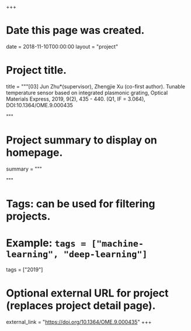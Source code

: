 +++
# Date this page was created.
date = 2018-11-10T00:00:00
layout = "project"

# Project title.
title = """[03]	Jun Zhu*(supervisor), Zhengjie Xu (co-first author). Tunable temperature sensor based on integrated plasmonic grating, Optical Materials Express, 2019, 9(2), 435 - 440. (Q1, IF = 3.064), DOI:10.1364/OME.9.000435


"""

# Project summary to display on homepage.
summary = """

 """

# Tags: can be used for filtering projects.
# Example: `tags = ["machine-learning", "deep-learning"]`
tags = ["2019"]

# Optional external URL for project (replaces project detail page).
external_link = "https://doi.org/10.1364/OME.9.000435"
+++
